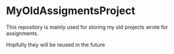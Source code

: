 # MyOldAssigmentsProject
This repository is mainly used for storing my old projects wrote for assignments.

Hopfully they will be reused in the future

